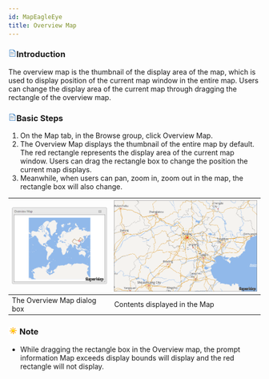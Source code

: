 ```yaml
---
id: MapEagleEye
title: Overview Map
---
```

### ![](../../img/read.gif)Introduction

The overview map is the thumbnail of the display area of the map, which is used to display position of the current map window in the entire map. Users can change the display area of the current map through dragging the rectangle of the overview map.

### ![](../../img/read.gif)Basic Steps

  1. On the Map tab, in the Browse group, click Overview Map.
  2. The Overview Map displays the thumbnail of the entire map by default. The red rectangle represents the display area of the current map window. Users can drag the rectangle box to change the position the current map displays.
  3. Meanwhile, when users can pan, zoom in, zoom out in the map, the rectangle box will also change. 

![](img-en/MapEagleEye.png) | ![](img-en/MapView.png)  
---|---  
The Overview Map dialog box | Contents displayed in the Map  

### ![](../../img/note.png)Note

  * While dragging the rectangle box in the Overview map, the prompt information Map exceeds display bounds will display and the red rectangle will not display.